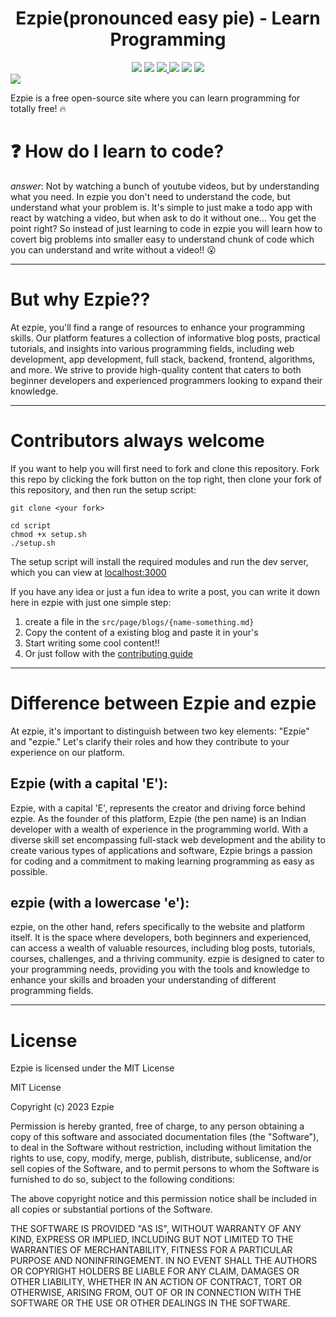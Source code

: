 <div align=center>
<h1>Ezpie(pronounced easy pie) - Learn Programming</h1>
<div>
<img src="https://img.shields.io/badge/PRs-Welcome-green">
<img src="https://img.shields.io/badge/First%20timers%20only-Friendly-blue">
<a href="https://discord.gg/jR7fjqSCDk" alt="discord link">
<img src="https://img.shields.io/discord/1031092931408441344?logo=discord">
</a>
<img src="https://img.shields.io/github/license/ezpieco/ezpie">
<img src="https://www.codetriage.com/ezpieco/ezpie/badges/users.svg">
<a href="https://twitter.com/intent/tweet?text=I%20found%20a%20fun%20and%20cool%20site%20to%20learn%20programming&url=https://ezpie.vercel.app&via=ezpieco&hashtags=developers,ezpie,coding,programmer">
<img src="https://img.shields.io/twitter/url/http/shields.io.svg?style=social">
</a>
</div>
</div>
<img src="https://ezpie.vercel.app/default.svg">

Ezpie is a free open-source site where you can learn programming for totally free! :fire:

# :question: How do I learn to code?

_answer_: Not by watching a bunch of youtube videos, but by understanding what you need. In ezpie you don't need to understand the code, but understand what your problem is. It's simple to just make a todo app with react by watching a video, but when ask to do it without one... You get the point right? So instead of just learning to code in ezpie you will learn how to covert big problems into smaller easy to understand chunk of code which you can understand and write without a video!! 😮

---

# But why Ezpie??

At ezpie, you'll find a range of resources to enhance your programming
skills. Our platform features a collection of informative blog posts,
practical tutorials, and insights into various programming fields,
including web development, app development, full stack, backend,
frontend, algorithms, and more. We strive to provide high-quality
content that caters to both beginner developers and experienced
programmers looking to expand their knowledge.

---

# Contributors always welcome

If you want to help you will first need to fork and clone this repository. Fork this repo by clicking the fork button on the top right, then clone your fork of this repository, and then run the setup script:

```
git clone <your fork>

cd script
chmod +x setup.sh
./setup.sh
```

The setup script will install the required modules and run the dev server, which you can view at [localhost:3000](http://localhost:300)

If you have any idea or just a fun idea to write a post, you can write it down here in ezpie with just one simple step:

1. create a file in the `src/page/blogs/{name-something.md}`
2. Copy the content of a existing blog and paste it in your's
3. Start writing some cool content!!
4. Or just follow with the [contributing guide](https://github.com/EzpieCo/ezpie/blob/master/CONTRIBUTING.md)

---

# Difference between Ezpie and ezpie

At ezpie, it's important to distinguish between two key elements:
"Ezpie" and "ezpie." Let's clarify their roles and how they contribute
to your experience on our platform.

## Ezpie (with a capital 'E'):

Ezpie, with a capital 'E', represents the creator and driving force
behind ezpie. As the founder of this platform, Ezpie (the pen name)
is an Indian developer with a wealth of experience in the
programming world. With a diverse skill set encompassing full-stack
web development and the ability to create various types of
applications and software, Ezpie brings a passion for coding and a
commitment to making learning programming as easy as possible.

## ezpie (with a lowercase 'e'):

ezpie, on the other hand, refers specifically to the website and platform itself. It is the space where developers, both beginners and experienced, can access a wealth of valuable resources, including blog posts, tutorials, courses, challenges, and a thriving
community. ezpie is designed to cater to your programming needs, providing you with the tools and knowledge to enhance your skills and broaden your understanding of different programming fields.

---

# License

Ezpie is licensed under the MIT License

MIT License

Copyright (c) 2023 Ezpie

Permission is hereby granted, free of charge, to any person obtaining a copy
of this software and associated documentation files (the "Software"), to deal
in the Software without restriction, including without limitation the rights
to use, copy, modify, merge, publish, distribute, sublicense, and/or sell
copies of the Software, and to permit persons to whom the Software is
furnished to do so, subject to the following conditions:

The above copyright notice and this permission notice shall be included in all
copies or substantial portions of the Software.

THE SOFTWARE IS PROVIDED "AS IS", WITHOUT WARRANTY OF ANY KIND, EXPRESS OR
IMPLIED, INCLUDING BUT NOT LIMITED TO THE WARRANTIES OF MERCHANTABILITY,
FITNESS FOR A PARTICULAR PURPOSE AND NONINFRINGEMENT. IN NO EVENT SHALL THE
AUTHORS OR COPYRIGHT HOLDERS BE LIABLE FOR ANY CLAIM, DAMAGES OR OTHER
LIABILITY, WHETHER IN AN ACTION OF CONTRACT, TORT OR OTHERWISE, ARISING FROM,
OUT OF OR IN CONNECTION WITH THE SOFTWARE OR THE USE OR OTHER DEALINGS IN THE
SOFTWARE.
